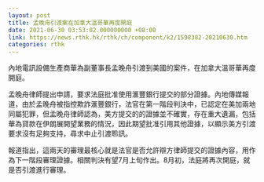 ```yaml
---
layout: post
title: 孟晚舟引渡案在加拿大溫哥華再度開庭
date: 2021-06-30 03:53:02.000000000 +08:00
link: https://news.rthk.hk/rthk/ch/component/k2/1598382-20210630.htm
categories: rthk
---
```


內地電訊設備生產商華為副董事長孟晚舟引渡到美國的案件，在加拿大溫哥華再度開庭。

孟晚舟律師提出申請，要求法庭批准使用滙豐銀行提交的部分證據。內地傳媒報道，由於孟晚舟被指控欺詐滙豐銀行，法官在第一階段判決中，已認定在美加兩地同屬犯罪，但孟晚舟律師認為，美方提交的的證據並不確實，存在重大遺漏，包括華為貸款在伊朗展開望業務的情況，因此期望批准引用其他證據，以顯示美方引渡要求沒有足夠支持，尋求中止引渡聆訊。

報道指出，這兩天的審理最核心就是法官是否允許辯方律師提交的證據內容，用作為下一階段審理證據。相關判決有望7月上旬作出。8月初，法庭將再次開庭，就是否引渡進行審理。
